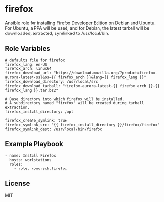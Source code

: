 firefox
=========

Ansible role for installing Firefox Developer Edition on Debian and Ubuntu.
For Ubuntu, a PPA will be used, and for Debian, the latest tarball will be
downloaded, extracted, symlinked to /usr/local/bin.

Role Variables
--------------

```
# defaults file for firefox
firefox_lang: en-US
firefox_arch: linux64
firefox_download_url: "https://download.mozilla.org/?product=firefox-aurora-latest-ssl&os={{ firefox_arch }}&lang={{ firefox_lang }}"
firefox_download_directory: /usr/local/src
firefox_download_tarball: "firefox-aurora-latest-{{ firefox_arch }}-{{ firefox_lang }}.tar.bz2"

# Base directory into which firefox will be installed.
# A subdirectory named "firefox" will be created during tarball extraction.
firefox_install_directory: /opt

firefox_create_symlink: true
firefox_symlink_src: "{{ firefox_install_directory }}/firefox/firefox"
firefox_symlink_dest: /usr/local/bin/firefox
```

Example Playbook
----------------
```
- name: Install Firefox
  hosts: workstations
  roles:
    - role: conorsch.firefox
```

License
-------

MIT
